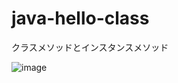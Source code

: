 # java-hello-class
クラスメソッドとインスタンスメソッド

![image](https://user-images.githubusercontent.com/1501327/131213371-d5ca926a-1539-4623-a524-969597df3647.png)

